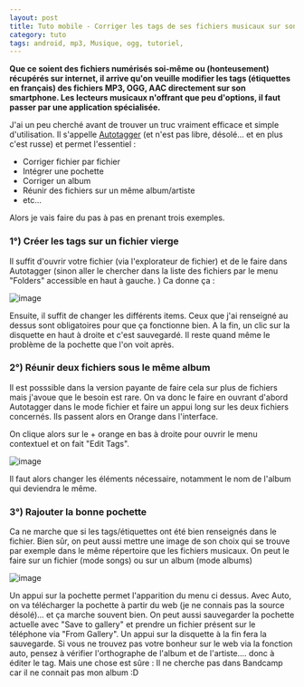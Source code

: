```yaml
---
layout: post
title: Tuto mobile - Corriger les tags de ses fichiers musicaux sur son smartphone
category: tuto
tags: android, mp3, Musique, ogg, tutoriel, 
---
```

**Que ce soient des fichiers numérisés soi-même ou (honteusement) récupérés sur internet, il arrive qu'on veuille modifier les tags (étiquettes en français) des fichiers MP3, OGG, AAC directement sur son smartphone. Les lecteurs musicaux n'offrant que peu d'options, il faut passer par une application spécialisée.**

J'ai un peu cherché avant de trouver un truc vraiment efficace et simple d'utilisation. Il s'appelle <a href="https://play.google.com/store/apps/details?id=com.serg.chuprin.tageditor">Autotagger</a> (et n'est pas libre, désolé... et en plus c'est russe) et permet l'essentiel :

* Corriger fichier par fichier
* Intégrer une pochette
* Corriger un album
* Réunir des fichiers sur un même album/artiste
* etc...

Alors je vais faire du pas à pas en prenant trois exemples.

### 1°) Créer les tags sur un fichier vierge

Il suffit d'ouvrir votre fichier (via l'explorateur de fichier) et de le faire dans Autotagger (sinon aller le chercher dans la liste des fichiers par le menu "Folders" accessible en haut à gauche. ) Ca donne ça :

![image](https://filedn.eu/llqi9IBxlYouGRXYG2xlROb/img/2017/tagsandroid3.png)

Ensuite, il suffit de changer les différents items. Ceux que j'ai renseigné au dessus sont obligatoires pour que ça fonctionne bien. A la fin, un clic sur la disquette en haut à droite et c'est sauvegardé. Il reste quand même le problème de la pochette que l'on voit après.

### 2°) Réunir deux fichiers sous le même album

Il est posssible dans la version payante de faire cela sur plus de fichiers mais j'avoue que le besoin est rare. On va donc le faire en ouvrant d'abord Autotagger dans le mode fichier et faire un appui long sur les deux fichiers concernés. Ils passent alors en Orange dans l'interface.

On clique alors sur le + orange en bas à droite pour ouvrir le menu contextuel et on fait "Edit Tags".

![image](https://filedn.eu/llqi9IBxlYouGRXYG2xlROb/img/2017/tagsandroid1.png)

Il faut alors changer les éléments nécessaire, notamment le nom de l'album qui deviendra le même.

### 3°) Rajouter la bonne pochette

Ca ne marche que si les tags/étiquettes ont été bien renseignés dans le fichier. Bien sûr, on peut aussi mettre une image de son choix qui se trouve par exemple dans le même répertoire que les fichiers musicaux. On peut le faire sur un fichier (mode songs) ou sur un album (mode albums)

![image](https://filedn.eu/llqi9IBxlYouGRXYG2xlROb/img/2017/tagsandroid2.png)

Un appui sur la pochette permet l'apparition du menu ci dessus. Avec Auto, on va télécharger la pochette à partir du web (je ne connais pas la source désolé)... et ça marche souvent bien. On peut aussi sauvegarder la pochette actuelle avec "Save to gallery" et prendre un fichier présent sur le téléphone via "From Gallery". Un appui sur la disquette à la fin fera la sauvegarde. Si vous ne trouvez pas votre bonheur sur le web via la fonction auto, pensez à vérifier l'orthographe de l'album et de l'artiste.... donc à éditer le tag. Mais une chose est sûre : Il ne cherche pas dans Bandcamp car il ne connait pas mon album :D
